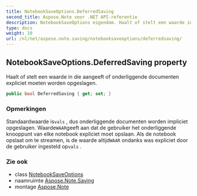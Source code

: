 ```yaml
---
title: NotebookSaveOptions.DeferredSaving
second_title: Aspose.Note voor .NET API-referentie
description: NotebookSaveOptions eigendom. Haalt of stelt een waarde in die aangeeft of onderliggende documenten expliciet moeten worden opgeslagen.
type: docs
weight: 10
url: /nl/net/aspose.note.saving/notebooksaveoptions/deferredsaving/
---
```

## NotebookSaveOptions.DeferredSaving property

Haalt of stelt een waarde in die aangeeft of onderliggende documenten expliciet moeten worden opgeslagen.

```csharp
public bool DeferredSaving { get; set; }
```

### Opmerkingen

Standaardwaarde is`vals` , dus onderliggende documenten worden impliciet opgeslagen. Waarde`WAAR`geeft aan dat de gebruiker het onderliggende knooppunt van elke notebook expliciet moet opslaan. Als de notebook opslaat om te streamen, is de waarde altijd`WAAR` ondanks was expliciet door de gebruiker ingesteld op`vals` .

### Zie ook

* class [NotebookSaveOptions](../)
* naamruimte [Aspose.Note.Saving](../../notebooksaveoptions/)
* montage [Aspose.Note](../../../)


